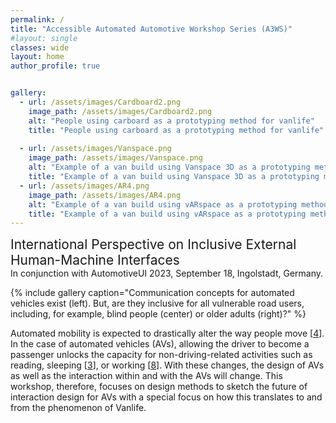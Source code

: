 ```yaml
---
permalink: /
title: "Accessible Automated Automotive Workshop Series (A3WS)"
#layout: single
classes: wide
layout: home
author_profile: true


gallery:
  - url: /assets/images/Cardboard2.png
    image_path: /assets/images/Cardboard2.png
    alt: "People using carboard as a prototyping method for vanlife"
    title: "People using carboard as a prototyping method for vanlife" 
    
  - url: /assets/images/Vanspace.png
    image_path: /assets/images/Vanspace.png
    alt: "Example of a van build using Vanspace 3D as a prototyping method."
    title: "Example of a van build using Vanspace 3D as a prototyping method."
  - url: /assets/images/AR4.png
    image_path: /assets/images/AR4.png
    alt: "Example of a van build using vARspace as a prototyping method."
    title: "Example of a van build using vARspace as a prototyping method."
---
```

<p> <span style="font-size: 1.5em">International Perspective on Inclusive External Human-Machine Interfaces</span><br/>
In conjunction with AutomotiveUI 2023, September 18, Ingolstadt, Germany.</p>

{% include gallery caption="Communication concepts for automated vehicles exist (left). But, are they inclusive for all vulnerable road users, including, for example, blind people (center) or older adults (right)?" %}

Automated mobility is expected to drastically alter the way people move [[4]({{site.baseurl}}/References/#ref4)]. In the case of automated vehicles (AVs),
allowing the driver to become a passenger unlocks the capacity for non-driving-related activities such as reading,
sleeping [[3]({{site.baseurl}}/References/#ref3)], or working [[8]({{site.baseurl}}/References/#ref8)].
With these changes, the design of AVs as well as the interaction within and with the AVs will change. This workshop,
therefore, focuses on design methods to sketch the future of interaction design for AVs with a special focus on how this
translates to and from the phenomenon of Vanlife.

